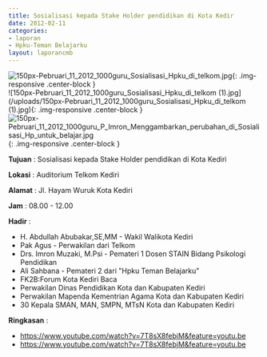 ```yaml
---
title: Sosialisasi kepada Stake Holder pendidikan di Kota Kedir
date: 2012-02-11
categories:
- laporan
- Hpku-Teman Belajarku
layout: laporancmb
---
```

	
![150px-Pebruari_11_2012_1000guru_Sosialisasi_Hpku_di_telkom.jpg](/uploads/150px-Pebruari_11_2012_1000guru_Sosialisasi_Hpku_di_telkom.jpg){: .img-responsive .center-block }	
![150px-Pebruari_11_2012_1000guru_Sosialisasi_Hpku_di_telkom (1).jpg](/uploads/150px-Pebruari_11_2012_1000guru_Sosialisasi_Hpku_di_telkom (1).jpg){: .img-responsive .center-block }
![150px-Pebruari_11_2012_1000guru_P_Imron_Menggambarkan_perubahan_di_Sosialisasi_Hp_untuk_belajar.jpg](/uploads/150px-Pebruari_11_2012_1000guru_P_Imron_Menggambarkan_perubahan_di_Sosialisasi_Hp_untuk_belajar.jpg){: .img-responsive .center-block }
	
**Tujuan** :	Sosialisasi kepada Stake Holder pendidikan di Kota Kediri
	
**Lokasi** :	Auditorium Telkom Kediri
	
**Alamat** : 	Jl. Hayam Wuruk Kota Kediri
	
**Jam** :	08.00 - 12.00
	
**Hadir** :	
*	H. Abdullah Abubakar,SE,MM - Wakil Walikota Kediri
*	Pak Agus - Perwakilan dari Telkom
*	Drs. Imron Muzaki, M.Psi - Pemateri 1 Dosen STAIN Bidang Psikologi Pendidikan
*	Ali Sahbana - Pemateri 2 dari "Hpku Teman Belajarku"
*	FK2B:Forum Kota Kediri Baca
*	Perwakilan Dinas Pendidikan Kota dan Kabupaten Kediri
*	Perwakilan Mapenda Kementrian Agama Kota dan Kabupaten Kediri
*	30 Kepala SMAN, MAN, SMPN, MTsN Kota dan Kabupaten Kediri

**Ringkasan** :	
*	https://www.youtube.com/watch?v=7T8sX8febjM&feature=youtu.be
*	https://www.youtube.com/watch?v=7T8sX8febjM&feature=youtu.be
